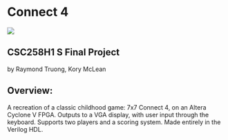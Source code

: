 # Connect 4
![](https://vignette.wikia.nocookie.net/clashofclans/images/6/69/Connect-four.png)

## CSC258H1 S Final Project
by Raymond Truong, Kory McLean

## Overview:
A recreation of a classic childhood game: 7x7 Connect 4, on an Altera Cyclone V FPGA. Outputs to a VGA display, with user input through the keyboard. Supports two players and a scoring system. Made entirely in the Verilog HDL.

